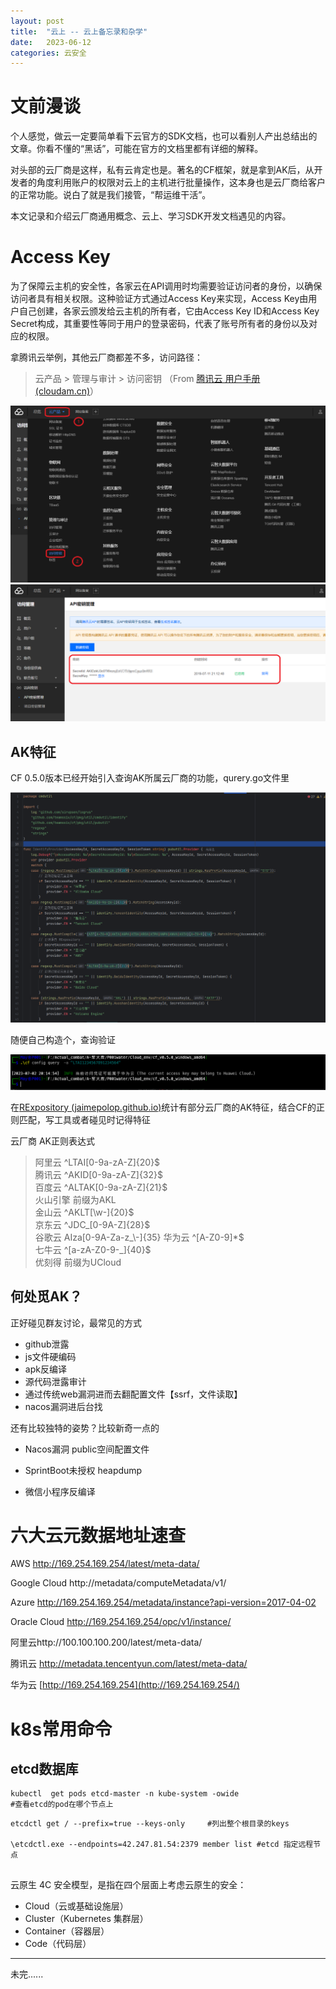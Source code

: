 ```yaml
---
layout: post
title:  "云上 -- 云上备忘录和杂学"
date:   2023-06-12
categories: 云安全
---
```






# 文前漫谈

个人感觉，做云一定要简单看下云官方的SDK文档，也可以看别人产出总结出的文章。你看不懂的“黑话”，可能在官方的文档里都有详细的解释。

对头部的云厂商是这样，私有云肯定也是。著名的CF框架，就是拿到AK后，从开发者的角度利用账户的权限对云上的主机进行批量操作，这本身也是云厂商给客户的正常功能。说白了就是我们接管，“帮运维干活”。



本文记录和介绍云厂商通用概念、云上、学习SDK开发文档遇见的内容。

# Access Key

为了保障云主机的安全性，各家云在API调用时均需要验证访问者的身份，以确保访问者具有相关权限。这种验证方式通过Access Key来实现，Access Key由用户自己创建，各家云颁发给云主机的所有者，它由Access Key ID和Access Key Secret构成，其重要性等同于用户的登录密码，代表了账号所有者的身份以及对应的权限。

拿腾讯云举例，其他云厂商都差不多，访问路径：

> 云产品 > 管理与审计 > 访问密钥 （From [腾讯云  用户手册 (cloudam.cn)](https://www.cloudam.cn/help/docs/tencent/)）

<img src="/img/tx01-30ad4da68126029c6e9562538f9d8b77-1688299201660-3.png" alt="tencent" style="zoom:50%;" />

<img src="/img/tx02-85c88cdeb8809096752bc962cdb2c7e4-1688299219824-6.png" alt="tencent" style="zoom:50%;" />

##  AK特征

CF 0.5.0版本已经开始引入查询AK所属云厂商的功能，qurery.go文件里

<img src="/img/image-20230702194048125.png" alt="image-20230702194048125" style="zoom: 67%;" />

随便自己构造个，查询验证

<img src="/img/image-20230702201510743.png" alt="image-20230702201510743" style="zoom:80%;" />

在[RExpository (jaimepolop.github.io)](https://jaimepolop.github.io/RExpository/)统计有部分云厂商的AK特征，结合CF的正则匹配，写工具或者碰见时记得特征

云厂商    AK正则表达式            

>   阿里云    				^LTAI[0-9a-zA-Z]{20}$   
 腾讯云    				^AKID[0-9a-zA-Z]{32}$   
 百度云   				 ^ALTAK[0-9a-zA-Z]{21}$  
 火山引擎				前缀为AKL               
 金山云				    ^AKLT[\\w-]{20}$        
 京东云				    ^JDC_[0-9A-Z]{28}$      
 谷歌云 				   AIza[0-9A-Za-z_\\-]{35}
 华为云				    ^[A-Z0-9]*$             
 七牛云				    ^[a-zA-Z0-9-_]{40}$     
 优刻得				    前缀为UCloud 


## 何处觅AK？



正好碰见群友讨论，最常见的方式

* github泄露
* js文件硬编码
* apk反编译
* 源代码泄露审计
* 通过传统web漏洞进而去翻配置文件【ssrf，文件读取】
* nacos漏洞进后台找

还有比较独特的姿势？比较新奇一点的

* Nacos漏洞 public空间配置文件

* SprintBoot未授权 heapdump 
* 微信小程序反编译





# 六大云元数据地址速查

AWS
http://169.254.169.254/latest/meta-data/

Google Cloud
http://metadata/computeMetadata/v1/

Azure
http://169.254.169.254/metadata/instance?api-version=2017-04-02

Oracle Cloud
http://169.254.169.254/opc/v1/instance/

阿里云http://100.100.100.200/latest/meta-data/

腾讯云
http://metadata.tencentyun.com/latest/meta-data/

华为云
[http://169.254.169.254](http://169.254.169.254/)





# k8s常用命令



## etcd数据库



```
kubectl  get pods etcd-master -n kube-system -owide
#查看etcd的pod在哪个节点上
```





```
etcdctl get / --prefix=true --keys-only     #列出整个根目录的keys

\etcdctl.exe --endpoints=42.247.81.54:2379 member list #etcd 指定远程节点


```







云原生 4C 安全模型，是指在四个层面上考虑云原生的安全：

- Cloud（云或基础设施层）
- Cluster（Kubernetes 集群层）
- Container（容器层）
- Code（代码层）







---

未完......

